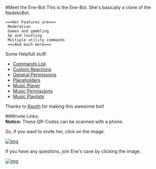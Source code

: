 #Meet the Ene-Bot
This is the Ene-Bot. She's basically a clone of the NadekoBot. 

```
===Her Features are===
 Moderation
 Games and gambling
 Xp and leveling
 Multiple utility commands
 ===And much more===
```
Some Helpfull stuff:  
- [Commands List](http://enecmdlist.readthedocs.io/en/latest/Commands%20List/)  
- [Custom Reactions](http://enecmdlist.readthedocs.io/en/latest/Custom%20Reactions/)  
- [General Permissions](http://enecmdlist.readthedocs.io/en/latest/Permissions%20System/)  
- [Placeholders](http://enecmdlist.readthedocs.io/en/latest/Placeholders/)  
- [Music Player](http://enecmdlist.readthedocs.io/en/latest/Player)  
- [Music Permissions](http://enecmdlist.readthedocs.io/en/latest/Permissions/)   
- [Music Playlists](http://enecmdlist.readthedocs.io/en/latest/Playlists)    

Thanks to [Kwoth](https://github.com/Kwoth/NadekoBot) for making this awesome bot!

###Invite Links:	
**Notice:** These QR-Codes can be scanned with a phone.

So, if you want to invite her, click on the image.

[![img][img2]](https://gremagol.com/inv-ene)

If you have any questions, join Ene's cave by clicking the image.

[![img][img1]](https://gremagol.com/discord)

[img1]: http://i.imgur.com/ULim9Ph.png
[img2]: http://i.imgur.com/v6PFheO.png